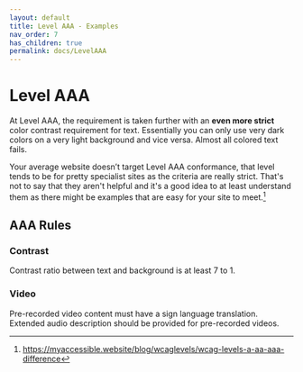 ```yaml
---
layout: default
title: Level AAA - Examples
nav_order: 7
has_children: true
permalink: docs/LevelAAA
---
```

# Level AAA
At Level AAA, the requirement is taken further with an **even more strict** color contrast requirement for text. Essentially you can only use very dark colors on a very light background and vice versa. Almost all colored text fails.

Your average website doesn’t target Level AAA conformance, that level tends to be for pretty specialist sites as the criteria are really strict. That's not to say that they aren't helpful and it's a good idea to at least understand them as there might be examples that are easy for your site to meet.[^1]

## AAA Rules

### Contrast
Contrast ratio between text and background is at least 7 to 1.

### Video
Pre-recorded video content must have a sign language translation.
Extended audio description should be provided for pre-recorded videos.


[^1]:https://myaccessible.website/blog/wcaglevels/wcag-levels-a-aa-aaa-difference
